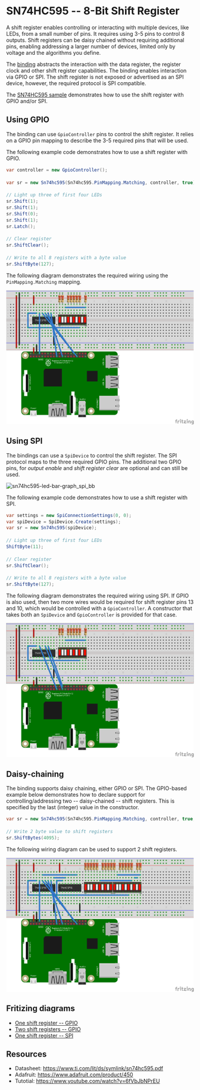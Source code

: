 # SN74HC595 -- 8-Bit Shift Register

A shift register enables controlling or interacting with multiple devices, like LEDs, from a small number of pins. It requires using 3-5 pins to control 8 outputs. Shift registers can be daisy chained without requiring additional pins, enabling addressing a larger number of devices, limited only by voltage and the algorithms you define.

The [binding](Sn74hc595.cs) abstracts the interaction with the data register, the register clock and other shift register capabilities. The binding enables interaction via GPIO or SPI. The shift register is not exposed or advertised as an SPI device, however, the required protocol is  SPI compatible.

The [SN74HC595 sample](samples/README.md) demonstrates how to use the shift register with GPIO and/or SPI.

## Using GPIO

The binding can use `GpioController` pins to control the shift register. It relies on a GPIO pin mapping to describe the 3-5 required  pins that will be used.

The following example code demonstrates how to use a shift register with GPIO.

```csharp
var controller = new GpioController();

var sr = new Sn74hc595(Sn74hc595.PinMapping.Matching, controller, true);

// Light up three of first four LEDs
sr.Shift(1);
sr.Shift(1);
sr.Shift(0);
sr.Shift(1);
sr.Latch();

// Clear register
sr.ShiftClear();

// Write to all 8 registers with a byte value
sr.ShiftByte(127);
```

The following diagram demonstrates the required wiring using the `PinMapping.Matching` mapping.

![shift-register](sn74hc595-led-bar-graph_bb.png)

## Using SPI

The bindings can use a `SpiDevice` to control the shift register. The SPI protocol maps to the three required GPIO pins. The additional two GPIO pins, for *output enable* and  *shift register clear* are optional and can still be used.

![sn74hc595-led-bar-graph_spi_bb](https://user-images.githubusercontent.com/2608468/86064029-02b00a80-ba21-11ea-96fc-d9df9629dce4.png)

The following example code demonstrates how to use a shift register with SPI.

```csharp
var settings = new SpiConnectionSettings(0, 0);
var spiDevice = SpiDevice.Create(settings);
var sr = new Sn74hc595(spiDevice);

// Light up three of first four LEDs
ShiftByte(11);

// Clear register
sr.ShiftClear();

// Write to all 8 registers with a byte value
sr.ShiftByte(127);
```

The following diagram demonstrates the required wiring using SPI. If GPIO is also used, then two more wires would be required for shift register pins 13 and 10, which would be controlled with a `GpioController`. A constructor that takes both an `SpiDevice` and `GpioController` is provided for that case.

![sn74hc595-led-bar-graph-spi_bb](sn74hc595-led-bar-graph-spi_bb.png)

## Daisy-chaining

The binding supports daisy chaining, either GPIO or SPI. The GPIO-based example below demonstrates how to declare support for controlling/addressing two -- daisy-chained -- shift registers. This is specified by the last (integer) value in the constructor.

```csharp
var sr = new Sn74hc595(Sn74hc595.PinMapping.Matching, controller, true, 2);

// Write 2 byte value to shift registers
sr.ShiftBytes(4095);
```

The following wiring diagram can be used to support 2 shift registers.

![sn74hc595-led-bar-graph-spi_bb](sn74hc595-led-bar-graph-double-up_bb.png)

## Fritizing diagrams


* [One shift register -- GPIO](sn74hc595-led-bar-graph.fzz)
* [Two shift registers -- GPIO](sn74hc595-led-bar-graph-double-up.fzz)
* [One shift register -- SPI](sn74hc595-led-bar-graph-spi.fzz)

## Resources

* Datasheet: https://www.ti.com/lit/ds/symlink/sn74hc595.pdf
* Adafruit: https://www.adafruit.com/product/450
* Tutotial: https://www.youtube.com/watch?v=6fVbJbNPrEU